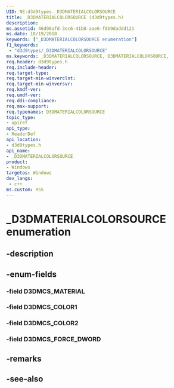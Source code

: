 ```yaml
---
UID: NE:d3d9types._D3DMATERIALCOLORSOURCE
title: _D3DMATERIALCOLORSOURCE (d3d9types.h)
description: 
ms.assetid: 46d90afd-3ec6-41b8-aae6-f8b9daddd121
ms.date: 10/19/2018
keywords: ["_D3DMATERIALCOLORSOURCE enumeration"]
f1_keywords:
 - "d3d9types/_D3DMATERIALCOLORSOURCE"
ms.keywords: _D3DMATERIALCOLORSOURCE, D3DMATERIALCOLORSOURCE, 
req.header: d3d9types.h
req.include-header:
req.target-type:
req.target-min-winverclnt:
req.target-min-winversvr:
req.kmdf-ver:
req.umdf-ver:
req.ddi-compliance:
req.max-support:
req.typenames: D3DMATERIALCOLORSOURCE
topic_type: 
- apiref
api_type: 
- HeaderDef
api_location: 
- d3d9types.h
api_name: 
- _D3DMATERIALCOLORSOURCE
product:
- Windows
targetos: Windows
dev_langs:
 - c++
ms.custom: RS5
---
```


# _D3DMATERIALCOLORSOURCE enumeration

## -description



## -enum-fields

### -field D3DMCS_MATERIAL 
### -field D3DMCS_COLOR1 
### -field D3DMCS_COLOR2 
### -field D3DMCS_FORCE_DWORD 

## -remarks

## -see-also
